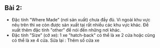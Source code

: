 ## Bài 2:

- Đặc tính "Where Made" (nơi sản xuất) chưa đầy đủ. Vì ngoài khu vực nêu trên thì xe còn được sản xuất tại rất nhiều các khu vực khác. Đề xuất thêm đặc tính "other" để nói đến những nơi khác.
- Đặc tính "Size" (cỡ xe): 1 xe "hatch-back" có thể là xe 2 cửa hoặc cũng có thể là xe 4 cửa. Sửa lại : Thêm số cửa xe
